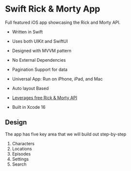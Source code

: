 # Swift Rick & Morty App

Full featured iOS app showcasing the Rick and Morty API.

- Written  in Swift
- Uses both UIKit and SwiftUI
- Designed with MVVM pattern
- No External Dependencies
- Pagination Support for data
- Universal App: Run on iPhone, iPad, and Mac
- Auto layout Based
- [Leverages free Rick & Morty API](https://rickandmortyapi.com/)

- Built in Xcode 16

## Design

The app has five key area that we will build out step-by-step

1. Characters
2. Locations
3. Episodes
4. Settings
5. Search 
